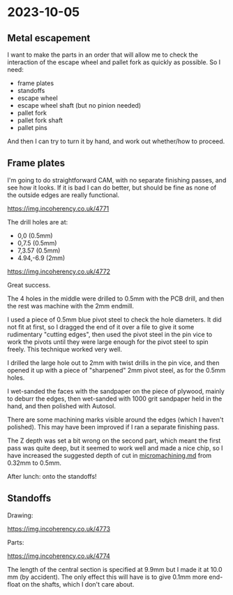 # 2023-10-05

## Metal escapement

I want to make the parts in an order that will allow me to check the interaction of the escape wheel
and pallet fork as quickly as possible. So I need:

* frame plates
* standoffs
* escape wheel
* escape wheel shaft (but no pinion needed)
* pallet fork
* pallet fork shaft
* pallet pins

And then I can try to turn it by hand, and work out whether/how to proceed.

## Frame plates

I'm going to do straightforward CAM, with no separate finishing passes,
and see how it looks. If it is bad I can do better, but should be fine as
none of the outside edges are really functional.

https://img.incoherency.co.uk/4771

The drill holes are at:

* 0,0 (0.5mm)
* 0,7.5 (0.5mm)
* 7,3.57 (0.5mm)
* 4.94,-6.9 (2mm)

https://img.incoherency.co.uk/4772

Great success.

The 4 holes in the middle were drilled to 0.5mm with the PCB drill, and then the rest
was machine with the 2mm endmill.

I used a piece of 0.5mm blue pivot steel to check the hole diameters. It did not fit at
first, so I dragged the end of it over a file to give it some rudimentary "cutting edges",
then used the pivot steel in the pin vice to work the pivots until they were large enough
for the pivot steel to spin freely. This technique worked very well.

I drilled the large hole out to 2mm with twist drills in the pin vice, and then opened it up
with a piece of "sharpened" 2mm pivot steel, as for the 0.5mm holes.

I wet-sanded the faces with the sandpaper on the piece of plywood, mainly to deburr
the edges, then wet-sanded with 1000 grit sandpaper held in the hand, and then polished with
Autosol.

There are some machining marks visible around the edges (which I haven't polished).
This may have been improved if I ran a separate finishing pass.

The Z depth was set a bit wrong on the second part, which meant the first pass was quite deep,
but it seemed to work well and made a nice chip, so I have increased the suggested depth of
cut in [micromachining.md](micromachining.md) from 0.32mm to 0.5mm.

After lunch: onto the standoffs!

## Standoffs

Drawing:

https://img.incoherency.co.uk/4773

Parts:

https://img.incoherency.co.uk/4774

The length of the central section is specified at 9.9mm but I made it at 10.0 mm (by accident).
The only effect this will have is to give 0.1mm more end-float on the shafts, which I don't care about.
